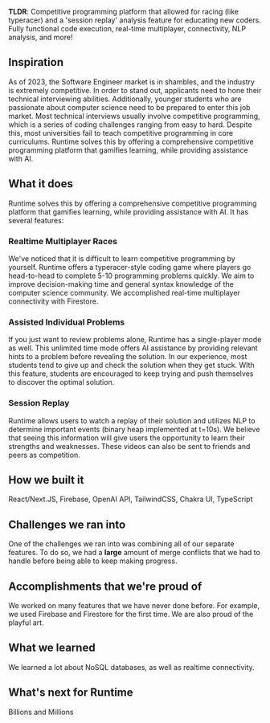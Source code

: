 **TLDR**: Competitive programming platform that allowed for racing (like typeracer) and a 'session replay' analysis feature for educating new coders. Fully functional code execution, real-time multiplayer, connectivity, NLP analysis, and more!

## Inspiration
As of 2023, the Software Engineer market is in shambles, and the industry is extremely competitive. In order to stand out, applicants need to hone their technical interviewing abilities. Additionally, younger students who are passionate about computer science need to be prepared to enter this job market. Most technical interviews usually involve competitive programming, which is a series of coding challenges ranging from easy to hard. Despite this, most universities fail to teach competitive programming in core curriculums. Runtime solves this by offering a comprehensive competitive programming platform that gamifies learning, while providing assistance with AI.

## What it does
Runtime solves this by offering a comprehensive competitive programming platform that gamifies learning, while providing assistance with AI. It has several features:

### Realtime Multiplayer Races
We've noticed that it is difficult to learn competitive programming by yourself. Runtime offers a typeracer-style coding game where players go head-to-head to complete 5-10 programming problems quickly. We aim to improve decision-making time and general syntax knowledge of the computer science community. We accomplished real-time multiplayer connectivity with Firestore.

### Assisted Individual Problems
If you just want to review problems alone, Runtime has a single-player mode as well. This unlimited time mode offers AI assistance by providing relevant hints to a problem before revealing the solution. In our experience, most students tend to give up and check the solution when they get stuck. WIth this feature, students are encouraged to keep trying and push themselves to discover the optimal solution.

### Session Replay
Runtime allows users to watch a replay of their solution and utilizes NLP to determine important events (binary heap implemented at t=10s). We believe that seeing this information will give users the opportunity to learn their strengths and weaknesses. These videos can also be sent to friends and peers as competition.

## How we built it
React/Next.JS, Firebase, OpenAI API, TailwindCSS, Chakra UI, TypeScript

## Challenges we ran into
One of the challenges we ran into was combining all of our separate features. To do so, we had a **large** amount of merge conflicts that we had to handle before being able to keep making progress.

## Accomplishments that we're proud of
We worked on many features that we have never done before. For example, we used Firebase and Firestore for the first time. We are also proud of the playful art.

## What we learned
We learned a lot about NoSQL databases, as well as realtime connectivity.

## What's next for Runtime
Billions and Millions
